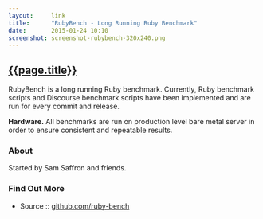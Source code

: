 ```yaml
---
layout:     link
title:      "RubyBench - Long Running Ruby Benchmark"
date:       2015-01-24 10:10
screenshot: screenshot-rubybench-320x240.png
---
```


## [{{page.title}}](http://rubybench.org)

RubyBench is a long running Ruby benchmark.
Currently, Ruby benchmark scripts and Discourse benchmark scripts
have been implemented and are run for every commit and release.

**Hardware.** All benchmarks are run on production level bare metal server
in order to ensure consistent and repeatable results.

### About

Started by Sam Saffron and friends.

### Find Out More

- Source :: [github.com/ruby-bench](https://github.com/ruby-bench)
